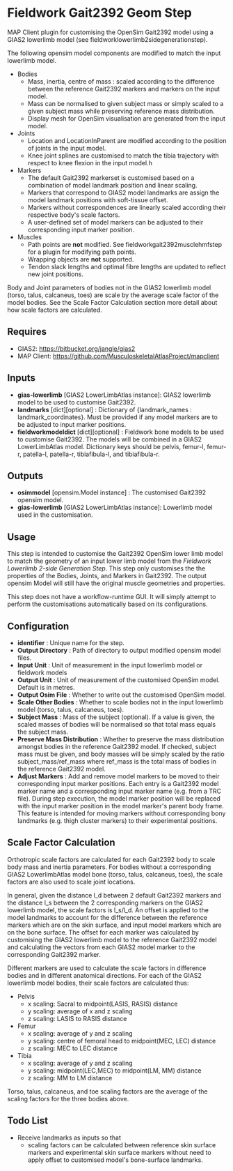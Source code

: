 Fieldwork Gait2392 Geom Step
================================
MAP Client plugin for customising the OpenSim Gait2392 model using
a GIAS2 lowerlimb model (see fieldworklowerlimb2sidegenerationstep).

The following opensim model components are modified to match the input
lowerlimb model.

- Bodies
    - Mass, inertia, centre of mass : scaled according to the difference
        between the reference Gait2392 markers and markers on the input model.
    - Mass can be normalised to given subject mass or simply scaled to a given subject mass while preserving reference mass distribution.
    - Display mesh for OpenSim visualisation are generated from the input model.
- Joints
    - Location and LocationInParent are modified according to the position of joints in the input model.
    - Knee joint splines are customised to match the tibia trajectory with respect to knee flexion in the input model.h
- Markers
    - The default Gait2392 markerset is customised based on a combination of model landmark position and linear scaling.
    - Markers that correspond to GIAS2 model landmarks are assign the model landmark positions with soft-tissue offset.
    - Markers without correspondences are linearly scaled according their respective body's scale factors.
    - A user-defined set of model markers can be adjusted to their corresponding input marker position.
- Muscles
    - Path points are **not** modified. See fieldworkgait2392musclehmfstep for a plugin for modifying path points.
    - Wrapping objects are **not** supported.
    - Tendon slack lengths and optimal fibre lengths are updated to reflect new joint positions.
    
Body and Joint parameters of bodies not in the GIAS2 lowerlimb model (torso, talus, calcaneus, toes) are scale by the average scale factor of the model bodies. See the Scale Factor Calculation section more detail about how scale factors are calculated.

Requires
--------
- GIAS2: https://bitbucket.org/jangle/gias2
- MAP Client: https://github.com/MusculoskeletalAtlasProject/mapclient

Inputs
------
- **gias-lowerlimb** [GIAS2 LowerLimbAtlas instance]: GIAS2 lowerlimb model to be used to customise Gait2392.
- **landmarks** [dict][optional] : Dictionary of {landmark_names : landmark_coordinates}. Must be provided if any model markers are to be adjusted to input marker positions.
- **fieldworkmodeldict** [dict][optional] :
    Fieldwork bone models to be used to customise Gait2392. The models will be combined in a GIAS2 LowerLimbAtlas model.
    Dictionary keys should be
        pelvis,
        femur-l,
        femur-r,
        patella-l,
        patella-r,
        tibiafibula-l,
        and tibiafibula-r.

Outputs
-------
- **osimmodel** [opensim.Model instance] : The customised Gait2392 opensim model.
- **gias-lowerlimb** [GIAS2 LowerLimbAtlas instance]: Lowerlimb model used in the customisation.

Usage
-----
This step is intended to customise the Gait2392 OpenSim lower limb model to match the geometry of an input lower limb model from the _Fieldwork Lowerlimb 2-side Generation Step_.
This step only customises the the properties of the Bodies, Joints, and Markers in Gait2392.
The output opensim Model will still have the original muscle geometries and properties.

This step does not have a workflow-runtime GUI. It will simply attempt to perform the customisations automatically based on its configurations.

Configuration
-------------
- **identifier** : Unique name for the step.
- **Output Directory** : Path of directory to output modified opensim model files.
- **Input Unit** : Unit of measurement in the input lowerlimb model or fieldwork models
- **Output Unit** : Unit of measurement of the customised OpenSim model. Default is in metres.
- **Output Osim File** : Whether to write out the customised OpenSim model.
- **Scale Other Bodies** : Whether to scale bodies not in the input lowerlimb model (torso, talus, calcaneus, toes).
- **Subject Mass** : Mass of the subject (optional). If a value is given, the scaled masses of bodies will be normalised so that total mass equals the subject mass.
- **Preserve Mass Distribution** : Whether to preserve the mass distribution amongst bodies in the reference Gait2392 model. If checked, subject mass must be given, and body masses will be simply scaled by the ratio subject_mass/ref_mass where ref_mass is the total mass of bodies in the reference Gait2392 model.
- **Adjust Markers** : Add and remove model markers to be moved to their corresponding input marker positions.
    Each entry is a Gait2392 model marker name and a corresponding input marker name (e.g. from a TRC file).
    During step execution, the model marker position will be replaced with the input marker position in the model marker's parent body frame.
    This feature is intended for moving markers without corresponding bony landmarks (e.g. thigh cluster markers) to their experimental positions.

Scale Factor Calculation
------------------------
Orthotropic scale factors are calculated for each Gait2392 body to scale body mass and inertia parameters.
For bodies without a corresponding GIAS2 LowerlimbAtlas model bone (torso, talus, calcaneus, toes), the scale factors are also used to scale joint locations.

In general, given the distance l_d between 2 default Gait2392 markers and the distance l_s between the 2 corresponding markers on the GIAS2 lowerlimb model, the scale factors is l_s/l_d.
An offset is applied to the model landmarks to account for the difference between the reference markers which are on the skin surface, and input model markers which are on the bone surface.
The offset for each marker was calculated by customising the GIAS2 lowerlimb model to the reference Gait2392 model and calculating the vectors from each GIAS2 model marker to the corresponding Gait2392 marker.

Different markers are used to calculate the scale factors in difference bodies and in different anatomical directions.
For each of the GIAS2 lowerlimb model bodies, their scale factors are calculated thus:

- Pelvis
    - x scaling: Sacral to midpoint(LASIS, RASIS) distance
    - y scaling: average of x and z scaling
    - z scaling: LASIS to RASIS distance
- Femur
    - x scaling: average of y and z scaling
    - y scaling: centre of femoral head to midpoint(MEC, LEC) distance
    - z scaling: MEC to LEC distance
- Tibia
    - x scaling: average of y and z scaling
    - y scaling: midpoint(LEC,MEC) to midpoint(LM, MM) distance
    - z scaling: MM to LM distance
    
Torso, talus, calcaneus, and toe scaling factors are the average of the scaling factors for the three bodies above.

Todo List
---------
- Receive landmarks as inputs so that
    - scaling factors can be calculated between reference skin surface markers and experimental skin surface markers without need to apply offset to customised model's bone-surface landmarks.

